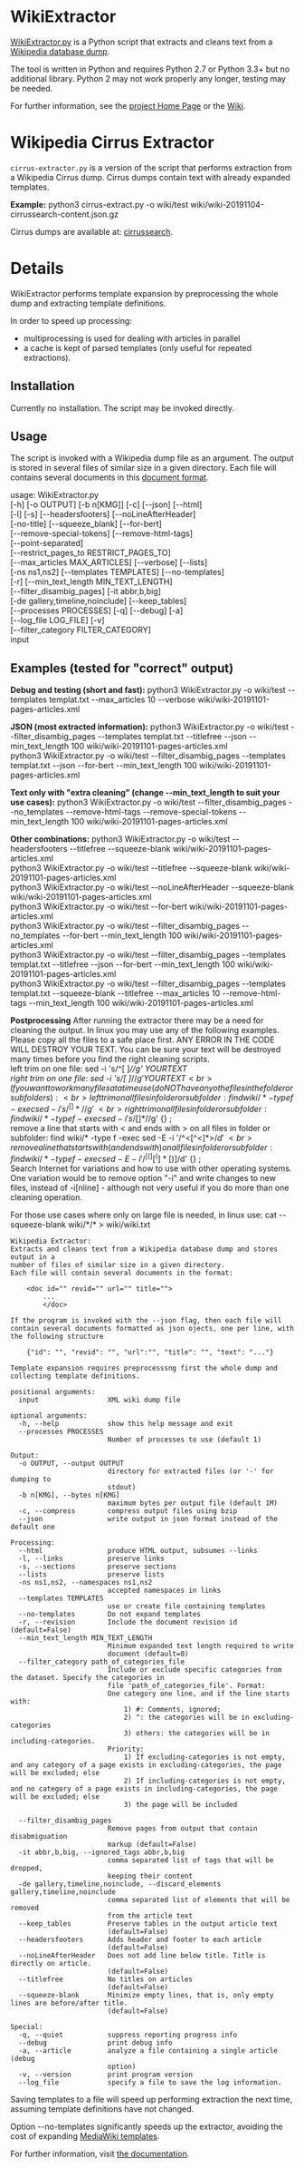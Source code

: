 # WikiExtractor
[WikiExtractor.py](http://medialab.di.unipi.it/wiki/Wikipedia_Extractor) is a Python script that extracts and cleans text from a [Wikipedia database dump](http://download.wikimedia.org/).

The tool is written in Python and requires Python 2.7 or Python 3.3+ but no additional library. Python 2 may not work properly any longer, testing may be needed.

For further information, see the [project Home Page](http://medialab.di.unipi.it/wiki/Wikipedia_Extractor) or the [Wiki](https://github.com/attardi/wikiextractor/wiki).

# Wikipedia Cirrus Extractor

`cirrus-extractor.py` is a version of the script that performs extraction from a Wikipedia Cirrus dump.
Cirrus dumps contain text with already expanded templates.

<b>Example:</b> python3 cirrus-extract.py -o wiki/test  wiki/wiki-20191104-cirrussearch-content.json.gz

Cirrus dumps are available at:
[cirrussearch](http://dumps.wikimedia.org/other/cirrussearch/).

# Details

WikiExtractor performs template expansion by preprocessing the whole dump and extracting template definitions.

In order to speed up processing:

- multiprocessing is used for dealing with articles in parallel
- a cache is kept of parsed templates (only useful for repeated extractions).

## Installation

Currently no installation. The script may be invoked directly.

## Usage
The script is invoked with a Wikipedia dump file as an argument.
The output is stored in several files of similar size in a given directory.
Each file will contains several documents in this [document format](http://medialab.di.unipi.it/wiki/Document_Format).

usage: WikiExtractor.py <br>
                        [-h] [-o OUTPUT] [-b n[KMG]] [-c] [--json] [--html]<br>
                        [-l] [-s] [--headersfooters] [--noLineAfterHeader]<br>
                        [-no-title] [--squeeze_blank] [--for-bert]<br>
                        [--remove-special-tokens] [--remove-html-tags]<br>
                        [--point-separated]<br>
                        [--restrict_pages_to RESTRICT_PAGES_TO]<br>
                        [--max_articles MAX_ARTICLES] [--verbose] [--lists]<br>
                        [-ns ns1,ns2] [--templates TEMPLATES] [--no-templates]<br>
                        [-r] [--min_text_length MIN_TEXT_LENGTH]<br>
                        [--filter_disambig_pages] [-it abbr,b,big]<br>
                        [-de gallery,timeline,noinclude] [--keep_tables]<br>
                        [--processes PROCESSES] [-q] [--debug] [-a]<br>
                        [--log_file LOG_FILE] [-v]<br>
                        [--filter_category FILTER_CATEGORY]<br>
                        input

## Examples (tested for "correct" output)
<b>Debug and testing (short and fast):</b>
python3 WikiExtractor.py -o wiki/test --templates templat.txt --max_articles 10 --verbose wiki/wiki-20191101-pages-articles.xml

<b>JSON (most extracted information):</b>
python3 WikiExtractor.py -o wiki/test --filter_disambig_pages --templates templat.txt --titlefree --json --min_text_length 100 wiki/wiki-20191101-pages-articles.xml<br>
python3 WikiExtractor.py -o wiki/test --filter_disambig_pages --templates templat.txt --json --for-bert --min_text_length 100 wiki/wiki-20191101-pages-articles.xml

<b>Text only with "extra cleaning" (change --min_text_length to suit your use cases):</b>
python3 WikiExtractor.py -o wiki/test --filter_disambig_pages --no_templates --remove-html-tags --remove-special-tokens --min_text_length 100 wiki/wiki-20191101-pages-articles.xml

<b>Other combinations:</b>
python3 WikiExtractor.py -o wiki/test --headersfooters --titlefree --squeeze-blank wiki/wiki-20191101-pages-articles.xml<br>
python3 WikiExtractor.py -o wiki/test --titlefree --squeeze-blank wiki/wiki-20191101-pages-articles.xml<br>
python3 WikiExtractor.py -o wiki/test --noLineAfterHeader --squeeze-blank wiki/wiki-20191101-pages-articles.xml<br>
python3 WikiExtractor.py -o wiki/test --for-bert wiki/wiki-20191101-pages-articles.xml<br>
python3 WikiExtractor.py -o wiki/test --filter_disambig_pages --no_templates --for-bert --min_text_length 100 wiki/wiki-20191101-pages-articles.xml<br>
python3 WikiExtractor.py -o wiki/test --filter_disambig_pages --templates templat.txt --titlefree --json --for-bert --min_text_length 100 wiki/wiki-20191101-pages-articles.xml<br>
python3 WikiExtractor.py -o wiki/test --filter_disambig_pages --templates templat.txt --squeeze-blank --titlefree --max_articles 10 --remove-html-tags --min_text_length 100 wiki/wiki-20191101-pages-articles.xml<br>

<b>Postprocessing</b>
After running the extractor there may be a need for cleaning the output. In linux you may use any of the following examples. Please copy all the files to a safe place first. ANY ERROR IN THE CODE WILL DESTROY YOUR TEXT. You can be sure your text will be destroyed many times before you find the right cleaning scripts.<br>
left trim on one file: sed -i 's/^[ ]*//g' YOURTEXT<br>
right trim on one file: sed -i 's/[ ]*$//g' YOURTEXT<br>
If you want to work many files at a time use (do NOT have any othe files in the folder or subfolders):<br>
left trim on all files in folder or subfolder: find wiki/* -type f -exec sed -i 's/^[ ]*//g' {} \;<br>
right trim on all files in folder or subfolder: find wiki/* -type f -exec sed -i 's/[ ]*$//g' {} \;<br>
remove a line that starts with < and ends with > on all files in folder or subfolder: find wiki/* -type f -exec sed -E -i '/^<[^<]*>$/d' {} \;<br>
remove a line that starts with ( and ends with ) on all files in folder or subfolder: find wiki/* -type f -exec sed -E -i '/^[(][^(]*[)]$/d' {} \;<br>
Search Internet for variations and how to use with other operating systems. One variation would be to remove option "-i" and write changes to new files, instead of -i[nline] - although not very useful if you do more than one cleaning operation.

For those use cases where only on large file is needed, in linux use: cat --squeeze-blank wiki/\*/\* > wiki/wiki.txt



    Wikipedia Extractor:
    Extracts and cleans text from a Wikipedia database dump and stores output in a
    number of files of similar size in a given directory.
    Each file will contain several documents in the format:

        <doc id="" revid="" url="" title="">
            ...
            </doc>

    If the program is invoked with the --json flag, then each file will
    contain several documents formatted as json ojects, one per line, with
    the following structure

        {"id": "", "revid": "", "url":"", "title": "", "text": "..."}

    Template expansion requires preprocesssng first the whole dump and
    collecting template definitions.

    positional arguments:
      input                 XML wiki dump file

    optional arguments:
      -h, --help            show this help message and exit
      --processes PROCESSES
                            Number of processes to use (default 1)

    Output:
      -o OUTPUT, --output OUTPUT
                            directory for extracted files (or '-' for dumping to
                            stdout)
      -b n[KMG], --bytes n[KMG]
                            maximum bytes per output file (default 1M)
      -c, --compress        compress output files using bzip
      --json                write output in json format instead of the default one

    Processing:
      --html                produce HTML output, subsumes --links
      -l, --links           preserve links
      -s, --sections        preserve sections
      --lists               preserve lists
      -ns ns1,ns2, --namespaces ns1,ns2
                            accepted namespaces in links
      --templates TEMPLATES
                            use or create file containing templates
      --no-templates        Do not expand templates
      -r, --revision        Include the document revision id (default=False)
      --min_text_length MIN_TEXT_LENGTH
                            Minimum expanded text length required to write
                            document (default=0)
      --filter_category path_of_categories_file
                            Include or exclude specific categories from the dataset. Specify the categories in
                            file 'path_of_categories_file'. Format:
                            One category one line, and if the line starts with:
                                1) #: Comments, ignored;
                                2) ^: the categories will be in excluding-categories
                                3) others: the categories will be in including-categories.
                            Priority:
                                1) If excluding-categories is not empty, and any category of a page exists in excluding-categories, the page will be excluded; else
                                2) If including-categories is not empty, and no category of a page exists in including-categories, the page will be excluded; else
                                3) the page will be included

      --filter_disambig_pages
                            Remove pages from output that contain disabmiguation
                            markup (default=False)
      -it abbr,b,big, --ignored_tags abbr,b,big
                            comma separated list of tags that will be dropped,
                            keeping their content
      -de gallery,timeline,noinclude, --discard_elements gallery,timeline,noinclude
                            comma separated list of elements that will be removed
                            from the article text
      --keep_tables         Preserve tables in the output article text
                            (default=False)
      --headersfooters      Adds header and footer to each article
                            (default=False)
      --noLineAfterHeader   Does not add line below title. Title is directly on article.
                            (default=False)
      --titlefree           No titles on articles
                            (default=False)
      --squeeze-blank       Minimize empty lines, that is, only empty lines are before/after title.
                            (default=False)

    Special:
      -q, --quiet           suppress reporting progress info
      --debug               print debug info
      -a, --article         analyze a file containing a single article (debug
                            option)
      -v, --version         print program version
      --log_file            specify a file to save the log information.


Saving templates to a file will speed up performing extraction the next time,
assuming template definitions have not changed.

Option --no-templates significantly speeds up the extractor, avoiding the cost
of expanding [MediaWiki templates](https://www.mediawiki.org/wiki/Help:Templates).

For further information, visit [the documentation](http://attardi.github.io/wikiextractor).
